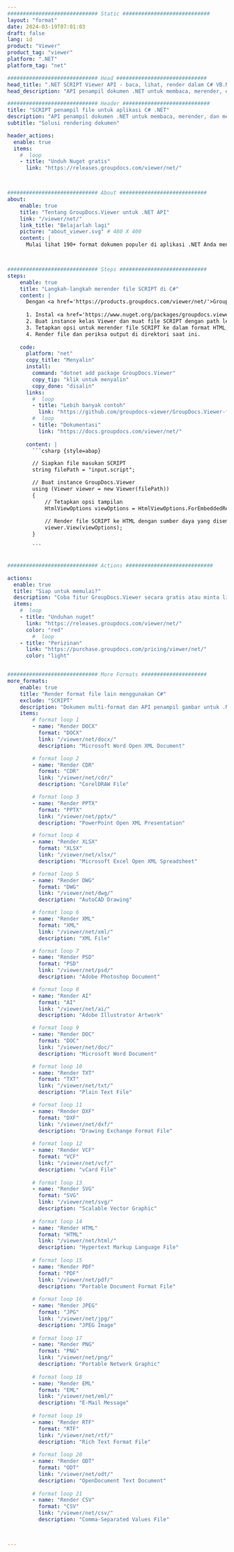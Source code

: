 ```yaml
---
############################# Static ############################
layout: "format"
date: 2024-03-19T07:01:03
draft: false
lang: id
product: "Viewer"
product_tag: "viewer"
platform: ".NET"
platform_tag: "net"

############################# Head #############################
head_title: ".NET SCRIPT Viewer API - baca, lihat, render dalam C# VB.NET"
head_description: "API penampil dokumen .NET untuk membaca, merender, dan menampilkan SCRIPT di semua jenis aplikasi C#, ASP.NET, VB.NET & .NET Core."

############################# Header ############################
title: "SCRIPT penampil file untuk aplikasi C# .NET" 
description: "API penampil dokumen .NET untuk membaca, merender, dan menampilkan file SCRIPT dalam semua jenis aplikasi C#, ASP.NET, VB.NET & .NET Core. Lihat file yang dirender dengan format & tata letak sebenarnya dalam HTML5, PDF, atau sebagai gambar menggunakan beberapa baris kode." 
subtitle: "Solusi rendering dokumen" 

header_actions:
  enable: true
  items:
    #  loop
    - title: "Unduh Nuget gratis"
      link: "https://releases.groupdocs.com/viewer/net/"



############################# About ############################
about:
    enable: true
    title: "Tentang GroupDocs.Viewer untuk .NET API"
    link: "/viewer/net/"
    link_title: "Belajarlah lagi"
    picture: "about_viewer.svg" # 480 X 400
    content: |
      Mulai lihat 190+ format dokumen populer di aplikasi .NET Anda menggunakan GroupDocs.Viewer untuk .NET API dengan menambahkan beberapa baris kode. Pengembang dapat dengan mudah menampilkan PDF, Pemrosesan Kata, Excel Spreadsheet, Presentasi, Visio, Project, Outlook dan banyak format dokumen populer lainnya dalam mode HTML5, gambar atau PDF. Render dokumen cepat, identik dengan file sumber asli, dan tidak memerlukan instalasi perangkat lunak tambahan atau perpustakaan eksternal lainnya.



############################# Steps ############################
steps:
    enable: true
    title: "Langkah-langkah merender file SCRIPT di C#" 
    content: |
      Dengan <a href='https://products.groupdocs.com/viewer/net/'>GroupDocs.Viewer</a> Anda dapat merender SCRIPT ke HTML, JPEG, PNG, atau PDF dalam beberapa langkah.
      
      1. Instal <a href='https://www.nuget.org/packages/groupdocs.viewer'>GroupDocs.Viewer untuk .NET</a> menggunakan pengelola paket favorit Anda. 
      2. Buat instance kelas Viewer dan muat file SCRIPT dengan path lengkap.  
      3. Tetapkan opsi untuk merender file SCRIPT ke dalam format HTML, PNG, JPEG, atau PDF. 
      4. Render file dan periksa output di direktori saat ini. 
   
    code:
      platform: "net"
      copy_title: "Menyalin"
      install:
        command: "dotnet add package GroupDocs.Viewer"
        copy_tip: "klik untuk menyalin"
        copy_done: "disalin"
      links:
        #  loop
        - title: "Lebih banyak contoh"
          link: "https://github.com/groupdocs-viewer/GroupDocs.Viewer-for-.NET"
        #  loop
        - title: "Dokumentasi"
          link: "https://docs.groupdocs.com/viewer/net/"
          
      content: |
        ```csharp {style=abap}

        // Siapkan file masukan SCRIPT
        string filePath = "input.script";

        // Buat instance GroupDocs.Viewer
        using (Viewer viewer = new Viewer(filePath))
        {
            // Tetapkan opsi tampilan
            HtmlViewOptions viewOptions = HtmlViewOptions.ForEmbeddedResources();
                
            // Render file SCRIPT ke HTML dengan sumber daya yang disematkan
            viewer.View(viewOptions);
        }

        ```            


############################# Actions ############################

actions:
  enable: true
  title: "Siap untuk memulai?"
  description: "Coba fitur GroupDocs.Viewer secara gratis atau minta lisensi"
  items:
    #  loop
    - title: "Unduhan nuget"
      link: "https://releases.groupdocs.com/viewer/net/"
      color: "red"
        #  loop
    - title: "Perizinan"
      link: "https://purchase.groupdocs.com/pricing/viewer/net/"
      color: "light"


############################# More Formats #####################
more_formats:
    enable: true
    title: "Render format file lain menggunakan C#"
    exclude: "SCRIPT"
    description: "Dokumen multi-format dan API penampil gambar untuk .NET. Lihat beberapa format file populer di bawah ini tanpa pemirsa eksternal."
    items: 
        # format loop 1
        - name: "Render DOCX"
          format: "DOCX"
          link: "/viewer/net/docx/"
          description: "Microsoft Word Open XML Document" 

        # format loop 2
        - name: "Render CDR" 
          format: "CDR"
          link: "/viewer/net/cdr/"
          description: "CorelDRAW File" 

        # format loop 3
        - name: "Render PPTX"
          format: "PPTX"
          link: "/viewer/net/pptx/"
          description: "PowerPoint Open XML Presentation" 

        # format loop 4
        - name: "Render XLSX"
          format: "XLSX"
          link: "/viewer/net/xlsx/"
          description: "Microsoft Excel Open XML Spreadsheet" 

        # format loop 5
        - name: "Render DWG"
          format: "DWG"
          link: "/viewer/net/dwg/"
          description: "AutoCAD Drawing"

        # format loop 6
        - name: "Render XML"
          format: "XML"
          link: "/viewer/net/xml/"
          description: "XML File"

        # format loop 7
        - name: "Render PSD"
          format: "PSD"
          link: "/viewer/net/psd/"
          description: "Adobe Photoshop Document"

        # format loop 8
        - name: "Render AI"
          format: "AI"
          link: "/viewer/net/ai/"
          description: "Adobe Illustrator Artwork"

        # format loop 9
        - name: "Render DOC"
          format: "DOC"
          link: "/viewer/net/doc/"
          description: "Microsoft Word Document" 

        # format loop 10
        - name: "Render TXT" 
          format: "TXT"
          link: "/viewer/net/txt/"
          description: "Plain Text File" 

        # format loop 11
        - name: "Render DXF" 
          format: "DXF"
          link: "/viewer/net/dxf/"
          description: "Drawing Exchange Format File"  
          
        # format loop 12
        - name: "Render VCF"
          format: "VCF"
          link: "/viewer/net/vcf/"
          description: "vCard File"  
              
        # format loop 13
        - name: "Render SVG"
          format: "SVG"
          link: "/viewer/net/svg/"
          description: "Scalable Vector Graphic" 
          
        # format loop 14
        - name: "Render HTML"
          format: "HTML"
          link: "/viewer/net/html/"
          description: "Hypertext Markup Language File" 
          
        # format loop 15
        - name: "Render PDF"
          format: "PDF"
          link: "/viewer/net/pdf/"
          description: "Portable Document Format File"
          
        # format loop 16
        - name: "Render JPEG"
          format: "JPG"
          link: "/viewer/net/jpg/"
          description: "JPEG Image"
          
        # format loop 17
        - name: "Render PNG"
          format: "PNG"
          link: "/viewer/net/png/"
          description: "Portable Network Graphic" 
          
        # format loop 18
        - name: "Render EML"
          format: "EML"
          link: "/viewer/net/eml/"
          description: "E-Mail Message" 
          
        # format loop 19
        - name: "Render RTF"
          format: "RTF"
          link: "/viewer/net/rtf/"
          description: "Rich Text Format File" 
          
        # format loop 20
        - name: "Render ODT"
          format: "ODT"
          link: "/viewer/net/odt/"
          description: "OpenDocument Text Document" 
          
        # format loop 21
        - name: "Render CSV"
          format: "CSV"
          link: "/viewer/net/csv/"
          description: "Comma-Separated Values File" 



---
```

